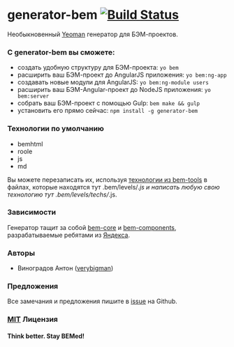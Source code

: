 # generator-bem [![Build Status](https://secure.travis-ci.org/verybigman/generator-bem.png?branch=master)](https://travis-ci.org/verybigman/generator-bem)

Необыкновенный [Yeoman](http://yeoman.io) генератор для БЭМ-проектов.

### С __generator-bem__ вы сможете:

- создать удобную структуру для БЭМ-проекта: `yo bem`
- расширить ваш БЭМ-проект до AngularJS приложения: `yo bem:ng-app`
- создавать новые модули для AngularJS: `yo bem:ng-module users`
- расширить ваш БЭМ-Angular-проект до NodeJS приложения: `yo bem:server`
- собрать ваш БЭМ-проект с помощью Gulp: `bem make && gulp`
- установить его прямо сейчас: `npm install -g generator-bem`

### Технологии по умолчанию

- bemhtml
- roole
- js
- md

Вы можете перезаписать их, используя [технологии из bem-tools](https://github.com/bem/bem-tools/tree/support/0.8.x/lib/techs/v2) в
файлах, которые находятся тут .bem/levels/*.js и написать любую свою технологию тут .bem/levels/techs/*.js.

### Зависимости

Генератор тащит за собой [bem-core](https://github.com/bem/bem-core) и [bem-components](https://github.com/bem/bem-components),
разрабатываемые ребятами из [Яндекса](http://yandex.ru).

### Авторы

- Виноградов Антон ([verybigman](https://github.com/verybigman))

### Предложения

Все замечания и предложения пишите в [issue](https://github.com/verybigman/generator-bem/issues) на Github.

### [MIT](http://en.wikipedia.org/wiki/MIT_License) Лицензия

#### Think better. Stay BEMed!

